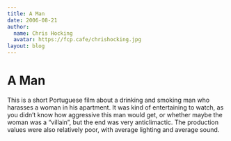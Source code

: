 ```yaml
---
title: A Man
date: 2006-08-21
author:
  name: Chris Hocking
  avatar: https://fcp.cafe/chrishocking.jpg
layout: blog
---
```

# A Man

This is a short Portuguese film about a drinking and smoking man who harasses a woman in his apartment. It was kind of entertaining to watch, as you didn’t know how aggressive this man would get, or whether maybe the woman was a “villain”, but the end was very anticlimactic. The production values were also relatively poor, with average lighting and average sound.